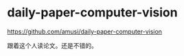 # **daily-paper-computer-vision**

https://github.com/amusi/daily-paper-computer-vision

跟着这个人读论文。还是不错的。
